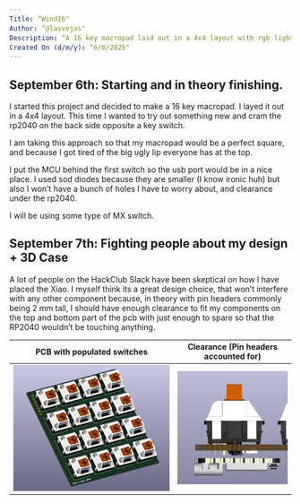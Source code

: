 ```yaml
---
Title: “Wind16"
Author: “@lasvejas"
Description: “A 16 key macropad laid out in a 4x4 layout with rgb lighting under each key."
Created On (d/m/y): “6/8/2025"
---
```


## September 6th: Starting and in theory finishing.

I started this project and decided to make a 16 key macropad. I layed it out in a 4x4 layout. This time I wanted to try out something new and cram the rp2040 on the back side opposite a key switch.

I am taking this approach so that my macropad would be a perfect square, and because I got tired of the big ugly lip everyone has at the top.

I put the MCU behind the first switch so the usb port would be in a nice place.
I used sod diodes because they are smaller (I know ironic huh) but also I won’t have a bunch of holes I have to worry about, and clearance under the rp2040.

I will be using some type of MX switch.

## September 7th: Fighting people about my design + 3D Case

A lot of people on the HackClub Slack have been skeptical on how I have placed the Xiao. 
I myself think its a great design choice, that won’t interfere with any other component because, in theory with pin headers commonly being 2 mm tall, I should have enough clearance to fit my components on the top and bottom part of the pcb with just enough to spare so that the RP2040 wouldn’t be touching anything.

| PCB with populated switches   | Clearance (Pin headers accounted for)|
|-------------------------------|--------------------------------|
| ![Alt](img/pcb-3d.png)<br>    | ![Alt](img/clearance.png)<br>  |
